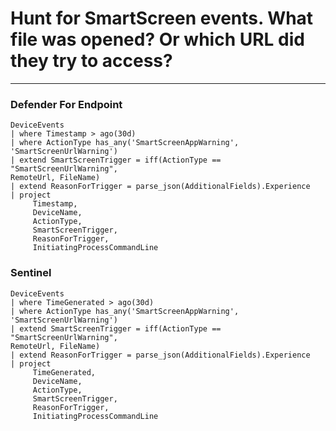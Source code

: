 # Hunt for SmartScreen events. What file was opened? Or which URL did they try to access?
----
### Defender For Endpoint

```KQL
DeviceEvents
| where Timestamp > ago(30d)
| where ActionType has_any('SmartScreenAppWarning', 
'SmartScreenUrlWarning')
| extend SmartScreenTrigger = iff(ActionType == "SmartScreenUrlWarning", 
RemoteUrl, FileName)
| extend ReasonForTrigger = parse_json(AdditionalFields).Experience
| project
     Timestamp,
     DeviceName,
     ActionType,
     SmartScreenTrigger,
     ReasonForTrigger,
     InitiatingProcessCommandLine
```
### Sentinel
```KQL
DeviceEvents
| where TimeGenerated > ago(30d)
| where ActionType has_any('SmartScreenAppWarning', 
'SmartScreenUrlWarning')
| extend SmartScreenTrigger = iff(ActionType == "SmartScreenUrlWarning", 
RemoteUrl, FileName)
| extend ReasonForTrigger = parse_json(AdditionalFields).Experience
| project
     TimeGenerated,
     DeviceName,
     ActionType,
     SmartScreenTrigger,
     ReasonForTrigger,
     InitiatingProcessCommandLine
```



